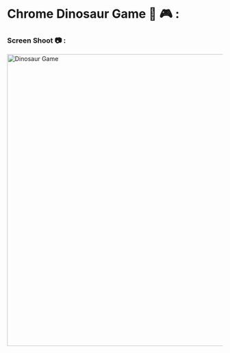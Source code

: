 # Chrome Dinosaur Game 🦖 🎮 :  

### Screen Shoot 📷 :  
  
 
<img width="680" alt="Dinosaur Game" src="https://github.com/moadhamousti/Chrome-Dinosaur-Game/assets/118165767/7ef25251-6a04-4648-a01e-f61c85486ed5">


